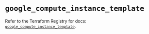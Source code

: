 # `google_compute_instance_template`

Refer to the Terraform Registry for docs: [`google_compute_instance_template`](https://registry.terraform.io/providers/hashicorp/google/6.37.0/docs/resources/compute_instance_template).
